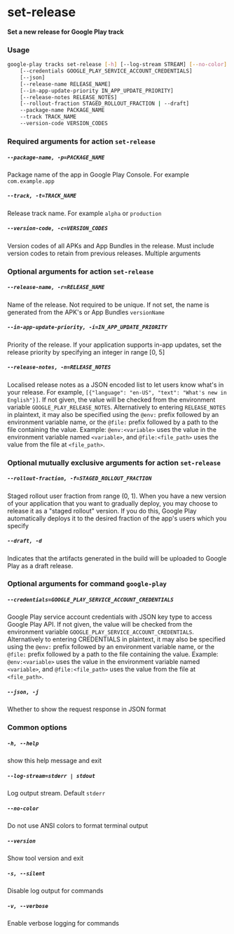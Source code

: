 
set-release
===========


**Set a new release for Google Play track**
### Usage
```bash
google-play tracks set-release [-h] [--log-stream STREAM] [--no-color] [--version] [-s] [-v]
    [--credentials GOOGLE_PLAY_SERVICE_ACCOUNT_CREDENTIALS]
    [--json]
    [--release-name RELEASE_NAME]
    [--in-app-update-priority IN_APP_UPDATE_PRIORITY]
    [--release-notes RELEASE_NOTES]
    [--rollout-fraction STAGED_ROLLOUT_FRACTION | --draft]
    --package-name PACKAGE_NAME
    --track TRACK_NAME
    --version-code VERSION_CODES
```
### Required arguments for action `set-release`

##### `--package-name, -p=PACKAGE_NAME`


Package name of the app in Google Play Console. For example `com.example.app`
##### `--track, -t=TRACK_NAME`


Release track name. For example `alpha` or `production`
##### `--version-code, -c=VERSION_CODES`


Version codes of all APKs and App Bundles in the release. Must include version codes to retain from previous releases. Multiple arguments
### Optional arguments for action `set-release`

##### `--release-name, -r=RELEASE_NAME`


Name of the release. Not required to be unique. If not set, the name is generated from the APK's or App Bundles `versionName`
##### `--in-app-update-priority, -i=IN_APP_UPDATE_PRIORITY`


Priority of the release. If your application supports in-app updates, set the release priority by specifying an integer in range [0, 5]
##### `--release-notes, -n=RELEASE_NOTES`


Localised release notes as a JSON encoded list to let users know what's in your release. For example, `[{"language": "en-US", "text": "What's new in English"}]`. If not given, the value will be checked from the environment variable `GOOGLE_PLAY_RELEASE_NOTES`. Alternatively to entering `RELEASE_NOTES` in plaintext, it may also be specified using the `@env:` prefix followed by an environment variable name, or the `@file:` prefix followed by a path to the file containing the value. Example: `@env:<variable>` uses the value in the environment variable named `<variable>`, and `@file:<file_path>` uses the value from the file at `<file_path>`.
### Optional mutually exclusive arguments for action `set-release`

##### `--rollout-fraction, -f=STAGED_ROLLOUT_FRACTION`


Staged rollout user fraction from range (0, 1). When you have a new version of your application that you want to gradually deploy, you may choose to release it as a "staged rollout" version. If you do this, Google Play automatically deploys it to the desired fraction of the app's users which you specify
##### `--draft, -d`


Indicates that the artifacts generated in the build will be uploaded to Google Play as a draft release.
### Optional arguments for command `google-play`

##### `--credentials=GOOGLE_PLAY_SERVICE_ACCOUNT_CREDENTIALS`


Google Play service account credentials with JSON key type to access Google Play API. If not given, the value will be checked from the environment variable `GOOGLE_PLAY_SERVICE_ACCOUNT_CREDENTIALS`. Alternatively to entering CREDENTIALS in plaintext, it may also be specified using the `@env:` prefix followed by an environment variable name, or the `@file:` prefix followed by a path to the file containing the value. Example: `@env:<variable>` uses the value in the environment variable named `<variable>`, and `@file:<file_path>` uses the value from the file at `<file_path>`.
##### `--json, -j`


Whether to show the request response in JSON format
### Common options

##### `-h, --help`


show this help message and exit
##### `--log-stream=stderr | stdout`


Log output stream. Default `stderr`
##### `--no-color`


Do not use ANSI colors to format terminal output
##### `--version`


Show tool version and exit
##### `-s, --silent`


Disable log output for commands
##### `-v, --verbose`


Enable verbose logging for commands
